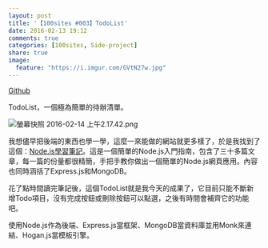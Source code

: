 ```yaml
---
layout: post
title: '【100sites #003】TodoList'
date: 2016-02-13 19:12
comments: true
categories: [100sites, Side-project]
share: true
image:
  feature: "https://i.imgur.com/GVtN27w.jpg"
---
```


<p><a href="https://github.com/Kamigami55/100sites/tree/master/003_Todolist">Github</a></p>

<p>TodoList，一個極為簡單的待辦清單。</p>

<!-- more -->

![螢幕快照 2016-02-14 上午2.17.42.png](https://i.imgur.com/GVtN27w.jpg)

<p>我想儘早把後端的東西也學一學，這麼一來能做的網站就更多樣了，於是我找到了這個：<a href="https://nodejust.com/category/nodejs/page/6/">Node.js學習筆記</a>。這是一個簡單的Node.js入門指南，包含了三十多篇文章，每一篇的份量都很精簡，手把手教你做出一個簡單的Node.js網頁應用。內容也同時涵括了Express.js和MongoDB。</p>

<p>花了點時間讀完筆記後，這個TodoList就是我今天的成果了，它目前只能不斷新增Todo項目，沒有完成按鈕或刪除按鈕可以點選，之後有時間會補齊它的功能吧。</p>

<p>使用Node.js作為後端、Express.js當框架、MongoDB當資料庫並用Monk來連結、Hogan.js當模板引擎。</p>